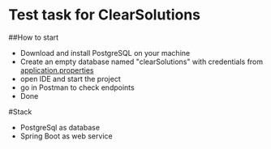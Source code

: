 # Test task for ClearSolutions

##How to start
- Download and install PostgreSQL on your machine
- Create an empty database named "clearSolutions" with credentials from [application.properties](src/main/resources/application.properties)
- open IDE and start the project
- go in Postman to check endpoints
- Done

#Stack 
- PostgreSql as database
- Spring Boot as web service